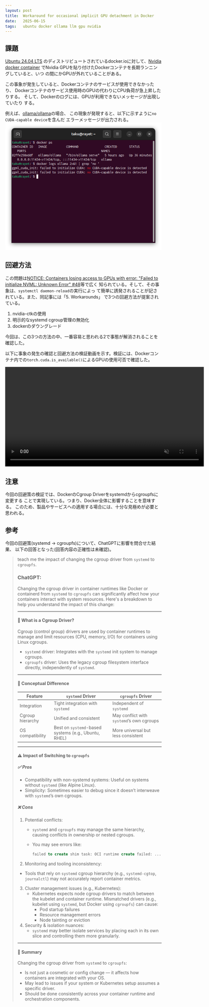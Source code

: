 ```yaml
---
layout: post
title:  Workaround for occasional implicit GPU detachment in Docker
date:   2025-06-15
tags:   ubuntu docker ollama llm gpu nvidia
---
```

## 課題

[Ubuntu
24.04 LTS](https://canonical.com/blog/canonical-releases-ubuntu-24-04-noble-numbat)
のディストリビュートされているdocker.ioに対して、[Nvidia docker
container](https://docs.nvidia.com/datacenter/cloud-native/container-toolkit/latest/index.html)
でNvidia GPUを貼り付けたDockerコンテナを長期ランニングしていると、いつ
の間にかGPUが外れていることがある。

この事象が発生していると、Dockerコンテナのサービスが使用できなかったり、
Dockerコンテナのサービス使用時のGPUの代わりにCPU負荷が急上昇したりする。
そして、Dockerのログには、GPUが利用できないメッセージが出現していたり
する。

例えば、[ollama/ollama](https://hub.docker.com/r/ollama/ollama)の場合、
この現象が発現すると、以下に示すように`no CUDA-capable device`を含んだ
エラーメッセージが出力される。
![no CUDA-capable device](/assets/images/2025/0614/no-CUDA-capeble.png)

## 回避方法

この問題は[NOTICE: Containers losing access to GPUs with error:
"Failed to initialize NVML: Unknown Error"
#48](https://github.com/NVIDIA/nvidia-container-toolkit/issues/48)等で広く
知られている。そして、その事象は、`systemctl daemon-reload`の実行によっ
て簡単に誘発されることが記されている。また、同記事には「5. Workarounds」
で3つの回避方法が提案されている。

1. nvidia-ctkの使用
2. 明示的なsystemd cgroup管理の無効化
3. dockerのダウングレード

今回は、この3つの方法の中、一番容易と思われる2で事態が解消されることを
確認した。

以下に事象の発生の確認と回避方法の検証動画を示す。検証には、Dockerコン
テナ内での`torch.cuda.is_available()`によるGPUの使用可否で確認した。

<video autoplay loop width=640px controls muted>
    <source src="/assets/images/2025/0614/workaround_for_implicit_gpu_detach.webm">
</video>

## 注意

今回の回避策の検証では、DockerのCgroup Driverをsystemdからcgroupfsに変更する
ことで実現している。つまり、Docker全体に影響することを意味する。
このため、製品やサービスへの適用する場合には、十分な見極めが必要と思われる。

## 参考
今回の回避策(systemd → cgroupfs)について、ChatGPTに影響を問合せた結果、
以下の回答となった(回答内容の正確性は未確認)。

> teach me the impact of changing the cgroup driver from `systemd` to `cgroupfs`.
>
> ### ChatGPT:
>
> Changing the cgroup driver in container runtimes like Docker or
> containerd from `systemd` to `cgroupfs` can significantly affect how your
> containers interact with system resources. Here's a breakdown to help
> you understand the impact of this change:
>
> -------------------------------------------------------------------------------
>
> #### 🔧 What is a Cgroup Driver?
>
> Cgroup (control group) drivers are used by container runtimes to
> manage and limit resources (CPU, memory, I/O) for containers using
> Linux cgroups.
>
> - `systemd` driver: Integrates with the `systemd` init system to manage cgroups.
> - `cgroupfs` driver: Uses the legacy cgroup filesystem interface directly, independently of `systemd`.
>
> -------------------------------------------------------------------------------
>
> #### 🧠 Conceptual Difference
>
> | Feature          | `systemd` Driver                                     | `cgroupfs` Driver                          |
> |------------------|----------------------------------------------------|------------------------------------------|
> | Integration      | Tight integration with `systemd`                     | Independent of `systemd`                   |
> | Cgroup hierarchy | Unified and consistent                             | May conflict with `systemd`’s own cgroups |
> | OS compatibility | Best on `systemd`-based systems (e.g., Ubuntu, RHEL) | More universal but less consistent       |
>
> -------------------------------------------------------------------------------
>
> #### ⚠️ Impact of Switching to `cgroupfs`
>
> ##### ✅ Pros
>
> - Compatibility with non-systemd systems: Useful on systems without `systemd` (like Alpine Linux).
> - Simplicity: Sometimes easier to debug since it doesn’t interweave with `systemd`’s own cgroups.
>
> ##### ❌ Cons
>
> 1. Potential conflicts:
>     - `systemd` and `cgroupfs` may manage the same hierarchy, causing conflicts in ownership or nested cgroups.
>     - You may see errors like:
>
> 		```sql
> 		failed to create shim task: OCI runtime create failed: ... cgroup conflict: ...: unknown
>         ```
> 2. Monitoring and tooling inconsistency:
> - Tools that rely on `systemd` cgroup hierarchy (e.g., `systemd-cgtop`, `journalctl`) may not accurately report container metrics.
> 3. Cluster management issues (e.g., Kubernetes):
>     - Kubernetes expects node cgroup drivers to match between the kubelet and container runtime. Mismatched drivers (e.g., kubelet using `systemd`, but Docker using `cgroupfs`) can cause:
>         - Pod startup failures
> 		- Resource management errors
> 		- Node tainting or eviction
> 4. Security & isolation nuances:
>     - `systemd` may better isolate services by placing each in its own slice and controlling them more granularly.
>
> -------------------------------------------------------------------------------
>
> #### 🧩 Summary
> Changing the cgroup driver from `systemd` to `cgroupfs`:
> - Is not just a cosmetic or config change — it affects how containers are integrated with your OS.
> - May lead to issues if your system or Kubernetes setup assumes a specific driver.
> - Should be done consistently across your container runtime and orchestration components.
